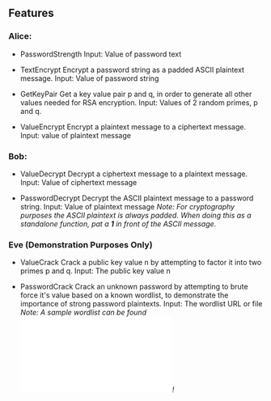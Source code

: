 ## Features

### Alice: 

- PasswordStrength
Input: Value of password text

- TextEncrypt
Encrypt a password string as a padded ASCII plaintext message. 
Input: Value of password string

- GetKeyPair
Get a key value pair p and q, in order to generate all other values needed for RSA encryption. 
Input: Values of 2 random primes, p and q. 

- ValueEncrypt
Encrypt a plaintext message to a ciphertext message. 
Input: value of plaintext message

### Bob: 

- ValueDecrypt
Decrypt a ciphertext message to a plaintext message. 
Input: Value of ciphertext message

- PasswordDecrypt
Decrypt the ASCII plaintext message to a password string. 
Input: Value of plaintext message
*Note: For cryptography purposes the ASCII plaintext is always padded. When doing this as a standalone function, pat a **1** in front of the ASCII message.*

### Eve (Demonstration Purposes Only)

- ValueCrack
Crack a public key value n by attempting to factor it into two primes p and q. 
Input: The public key value n

- PasswordCrack
Crack an unknown password by attempting to brute force it's value based on a known wordlist, to demonstrate the importance of strong password plaintexts. 
Input: The wordlist URL or file
*Note: A sample wordlist can be found ![here](url.md)!*
